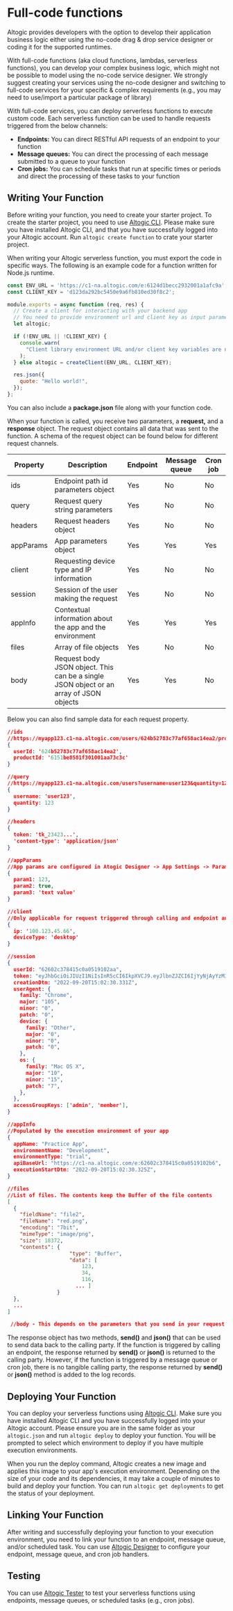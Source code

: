 # Full-code functions

Altogic provides developers with the option to develop their application business logic either using the no-code drag & drop service designer or coding it for the supported runtimes.

With full-code functions (aka cloud functions, lambdas, serverless functions), you can develop your complex business logic, which might not be possible to model using the no-code service designer. We strongly suggest creating your services using the no-code designer and switching to full-code services for your specific & complex requirements (e.g., you may need to use/import a particular package of library)

With full-code services, you can deploy serverless functions to execute custom code. Each serverless function can be used to handle requests triggered from the below channels:

- **Endpoints:** You can direct RESTful API requests of an endpoint to your function
- **Message queues:** You can direct the processing of each message submitted to a queue to your function
- **Cron jobs:** You can schedule tasks that run at specific times or periods and direct the processing of these tasks to your function

## Writing Your Function

Before writing your function, you need to create your starter project. To create the starter project, you need to use [Altogic CLI](https://www.altogic.com/docs/category/altogic-cli-guides ). Please make sure you have installed Altogic CLI, and that you have successfully logged into your Altogic account. Run `altogic create function` to crate your starter project. 

When writing your Altogic serverless function, you must export the code in specific ways. The following is an example code for a function written for Node.js runtime.

```javascript
const ENV_URL = 'https://c1-na.altogic.com/e:6124d1becc2932001a1afc9a';
const CLIENT_KEY = 'd123da292bc5450e9a6fb810ed30f8c2';

module.exports = async function (req, res) {
  // Create a client for interacting with your backend app
  // You need to provide environment url and client key as input parameters
  let altogic;

  if (!ENV_URL || !CLIENT_KEY) {
    console.warn(
      "Client library environment URL and/or client key variables are not set. Unless these variables are set, the cloud function cannot use Altogic Client Library."
    );
  } else altogic = createClient(ENV_URL, CLIENT_KEY);

  res.json({
    quote: "Hello world!",
  });
};
```

You can also include a **package.json** file along with your function code.

When your function is called, you receive two parameters, a **request,** and a **response** object. The request object contains all data that was sent to the function. A schema of the request object can be found below for different request channels.

| Property  | Description                                                  | Endpoint | Message queue | Cron job |
| --------- | ------------------------------------------------------------ | -------- | ------------- | -------- |
| ids       | Endpoint path id parameters object                           | Yes      | No            | No       |
| query     | Request query string parameters                              | Yes      | No            | No       |
| headers   | Request headers object                                       | Yes      | No            | No       |
| appParams | App parameters object                                        | Yes      | Yes           | Yes      |
| client    | Requesting device type and IP information                    | Yes      | No            | No       |
| session   | Session of the user making the request                       | Yes      | No            | No       |
| appInfo   | Contextual information about the app and the environment     | Yes      | Yes           | Yes      |
| files     | Array of file objects                                        | Yes      | No            | No       |
| body      | Request body JSON object. This can be a single JSON object or an array of JSON objects | Yes      | Yes           | No       |

Below you can also find sample data for each request property.

```json
//ids
//https://myapp123.c1-na.altogic.com/users/624b52783c77af658ac14ea2/products/6151be8581f301001aa73c3c
{
  userId: '624b52783c77af658ac14ea2', 
  productId: '6151be8581f301001aa73c3c'
}

//query
//https://myapp123.c1-na.altogic.com/users?username=user123&quantity=123
{
  username: 'user123', 
  quantity: 123
}

//headers 
{
  token: 'tk_23423...', 
  'content-type': 'application/json'
}

//appParams
//App params are configured in Atogic Designer -> App Settings -> Parameters
{
  param1: 123, 
  param2: true, 
  param3: 'text value'
}

//client
//Only applicable for request triggered through calling and endpoint and provides calling party info.
{
  ip: '100.123.45.66', 
  deviceType: 'desktop'
}

//session
{
  userId: "62602c378415c0a0519102aa",
  token: "eyJhbGciOiJIUzI1NiIsInR5cCI6IkpXVCJ9.eyJlbnZJZCI6IjYyNjAyYzM3ODQxNWMwYTA1MTkxMDJiNiIsInVzZXJJZCI6IjYyNjAyYzM3ODQxNWMwYTA1MTkxMDJhYSIsInV1aWQiOiI2NmMxM2JhZS1iOGE1LTQ1NDItOWJkZC0zYmE4NTAwZTU2NjUiLCJpYXQiOjE2NjM2ODYxNTB9.LAbzFnk59Ix8z-6Wkcd3Gz49FWnswtvuGFCqG-AX5fU",
  creationDtm: "2022-09-20T15:02:30.331Z",
  userAgent: {
    family: "Chrome",
    major: "105",
    minor: "0",
    patch: "0",
    device: {
      family: "Other",
      major: "0",
      minor: "0",
      patch: "0",
    },
    os: {
      family: "Mac OS X",
      major: "10",
      minor: "15",
      patch: "7",
    },
  },
  accessGroupKeys: ['admin', 'member'],
}

//appInfo
//Populated by the execution environment of your app
{
  appName: "Practice App",
  environmentName: "Development",
  environmentType: "trial",
  apiBaseUrl: "https://c1-na.altogic.com/e:62602c378415c0a0519102b6",
  executionStartDtm: "2022-09-20T15:02:30.325Z",
}

//files
//List of files. The contents keep the Buffer of the file contents
[
  {
    "fieldName": "file2",
    "fileName": "red.png",
    "encoding": "7bit",
    "mimeType": "image/png",
    "size": 18372,
    "contents": {
                    "type": "Buffer",
                    "data": [
                        123,
                        34,
                        116,
                      ... ]
                }
  },
  ...
]

 //body - This depends on the parameters that you send in your request body
```

The response object has two methods, **send()** and **json()** that can be used to send data back to the calling party. If the function is triggered by calling an endpoint,  the response returned by **send()** or **json()** is returned to the calling party. However, if the function is triggered by a message queue or cron job, there is no tangible calling party, the response returned by **send()** or **json()** method is added to the log records.

## Deploying Your Function

You can deploy your serverless functions using [Altogic CLI](https://www.altogic.com/docs/category/altogic-cli-guides ). Make sure you have installed Altogic CLI and you have successfully logged into your Altogic account. Please ensure you are in the same folder as your `altogic.json` and run `altogic deploy` to deploy your function. You will be prompted to select which environment to deploy if you have multiple execution environments.

When you run the deploy command, Altogic creates a new image and applies this image to your app's execution environment. Depending on the size of your code and its dependencies, it may take a couple of minutes to build and deploy your function. You can run `altogic get deployments` to get the status of your deployment.

## Linking Your Function

After writing and successfully deploying your function to your execution environment, you need to link your function to an endpoint, message queue, and/or scheduled task. You can use [Altogic Designer](https://designer.altogic.com) to configure your endpoint, message queue, and cron job handlers.

## Testing

You can use [Altogic Tester](https://tester.altogic.com) to test your serverless functions using endpoints, message queues, or scheduled tasks (e.g., cron jobs).